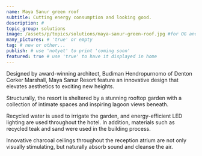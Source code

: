 ```yaml
---
name: Maya Sanur green roof
subtitle: Cutting energy consumption and looking good.
description: #
topic_group: solutions
image: /assets/p/topics/solutions/maya-sanur-green-roof.jpg #for OG and twitter cards
many_pictures: # 'true' or empty
tag: # new or other...
publish: # use 'notyet' to print 'coming soon'
featured: true # use 'true' to have it displayed in home
---
```

Designed by award-winning architect, Budiman Hendropurnomo of Denton Corker Marshall, Maya Sanur Resort feature an innovative design that elevates aesthetics to exciting new heights.

Structurally, the resort is sheltered by a stunning rooftop garden with a collection of intimate spaces and inspiring lagoon views beneath.

Recycled water is used to irrigate the garden, and energy-efficient LED lighting are used throughout the hotel. In addition, materials such as recycled teak and sand were used in the building process.

Innovative charcoal ceilings throughout the reception atrium are not only visually stimulating, but naturally absorb sound and cleanse the air.

